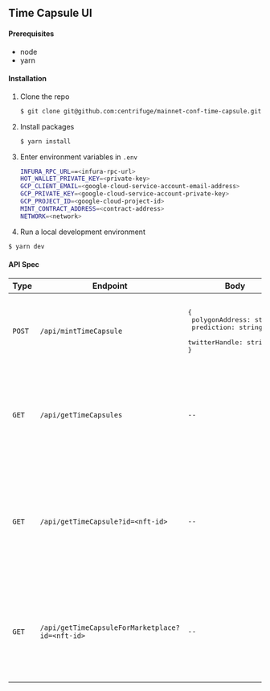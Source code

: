 ## Time Capsule UI

#### Prerequisites

- node
- yarn

#### Installation

1. Clone the repo

   ```sh
   $ git clone git@github.com:centrifuge/mainnet-conf-time-capsule.git
   ```

2. Install packages

   ```sh
   $ yarn install
   ```

3. Enter environment variables in `.env`

   ```sh
   INFURA_RPC_URL==<infura-rpc-url>
   HOT_WALLET_PRIVATE_KEY=<private-key>
   GCP_CLIENT_EMAIL=<google-cloud-service-account-email-address>
   GCP_PRIVATE_KEY=<google-cloud-service-account-private-key>
   GCP_PROJECT_ID=<google-cloud-project-id>
   MINT_CONTRACT_ADDRESS=<contract-address>
   NETWORK=<network>
   ```

4. Run a local development environment

```sh
$ yarn dev
```

#### API Spec

| Type   | Endpoint                                        | Body                                                                                                     | Response                                                                                                                                                                                                                                                |
| ------ | ----------------------------------------------- | -------------------------------------------------------------------------------------------------------- | ------------------------------------------------------------------------------------------------------------------------------------------------------------------------------------------------------------------------------------------------------- |
| `POST` | `/api/mintTimeCapsule`                          | <pre>{<br /> polygonAddress: string;<br /> prediction: string;<br /> twitterHandle: string;<br />}</pre> | <pre>{<br /> id: string;<br />}<br />&vert;<br />string<br />&vert;<br />Error</pre>                                                                                                                                                                    |
| `GET`  | `/api/getTimeCapsules`                          | `--`                                                                                                     | <pre>{<br /> id: string;<br /> svgLink: string;<br /> timestamp: number;<br />}[]<br />&vert;<br />string<br />&vert;<br />Error</pre>                                                                                                                  |
| `GET`  | `/api/getTimeCapsule?id=<nft-id>`               | `--`                                                                                                     | <pre>{<br /> pngLink: string<br /> hash: string;<br /> status: 'failed' &vert; 'minted' &vert; 'not found' &vert; 'pending' &vert; 'queued'<br /> svgLink: string;<br />}<br />&vert;<br />boolean<br />&vert;<br />string<br />&vert;<br />Error</pre> |
| `GET`  | `/api/getTimeCapsuleForMarketplace?id=<nft-id>` | `--`                                                                                                     | <pre>{<br /> description: 'Your prediction for DeFi in 2023';<br /> image: string;<br /> name: 'Centrifuge Time Capsule';<br />}<br />&vert;<br />string<br />&vert;<br />Error</pre>                                                                   |
